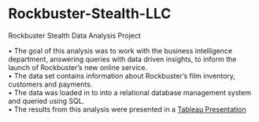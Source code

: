 # Rockbuster-Stealth-LLC
Rockbuster Stealth Data Analysis Project 

•	The goal of this analysis was to work with the business intelligence department, answering queries with data driven insights, to inform the     launch of Rockbuster’s new online service.  
•	The data set contains information about Rockbuster’s film inventory, customers and payments.   
•	The data was loaded in to into a relational database management system and queried using SQL.  
•	The results from this analysis were presented in a [Tableau Presentation](https://public.tableau.com/profile/rebecca3609#!/vizhome/RockbusterStealthLLC/RockbusterStealthLLC)  
